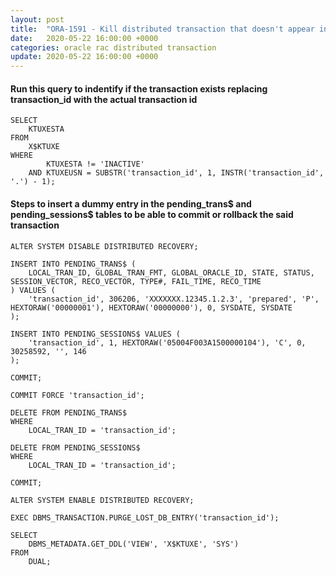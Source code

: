 ```yaml
---
layout: post
title:  "ORA-1591 - Kill distributed transaction that doesn't appear in DBA_2PC_* tables"
date:   2020-05-22 16:00:00 +0000
categories: oracle rac distributed transaction
update: 2020-05-22 16:00:00 +0000
---
```


#### Run this query to indentify if the transaction exists replacing transaction_id with the actual transaction id

```
SELECT
    KTUXESTA
FROM
    X$KTUXE
WHERE
        KTUXESTA != 'INACTIVE'
    AND KTUXEUSN = SUBSTR('transaction_id', 1, INSTR('transaction_id', '.') - 1);
```


#### Steps to insert a dummy entry in the pending_trans$ and pending_sessions$ tables to be able to commit or rollback the said transaction

```
ALTER SYSTEM DISABLE DISTRIBUTED RECOVERY;

INSERT INTO PENDING_TRANS$ (
    LOCAL_TRAN_ID, GLOBAL_TRAN_FMT, GLOBAL_ORACLE_ID, STATE, STATUS, SESSION_VECTOR, RECO_VECTOR, TYPE#, FAIL_TIME, RECO_TIME
) VALUES (
    'transaction_id', 306206, 'XXXXXXX.12345.1.2.3', 'prepared', 'P', HEXTORAW('00000001'), HEXTORAW('00000000'), 0, SYSDATE, SYSDATE
);

INSERT INTO PENDING_SESSIONS$ VALUES (
    'transaction_id', 1, HEXTORAW('05004F003A1500000104'), 'C', 0, 30258592, '', 146
);

COMMIT;

COMMIT FORCE 'transaction_id';

DELETE FROM PENDING_TRANS$
WHERE
    LOCAL_TRAN_ID = 'transaction_id';

DELETE FROM PENDING_SESSIONS$
WHERE
    LOCAL_TRAN_ID = 'transaction_id';

COMMIT;

ALTER SYSTEM ENABLE DISTRIBUTED RECOVERY;

EXEC DBMS_TRANSACTION.PURGE_LOST_DB_ENTRY('transaction_id');

SELECT
    DBMS_METADATA.GET_DDL('VIEW', 'X$KTUXE', 'SYS')
FROM
    DUAL;
```